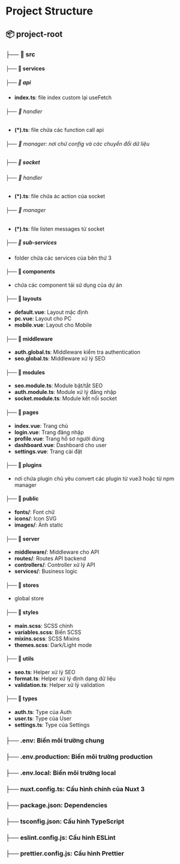 # Project Structure

## 📦 project-root
### ├── 📂 src
#### ├── 📂 services
##### ├── 📂 api
- **index.ts**: file index custom lại useFetch
###### ├── 📂 handler
- **(*).ts**: file chứa các function call api
###### ├── 📂 manager: nơi chứ config và các chuyển đổi dữ liệu
##### ├── 📂 socket
###### ├── 📂 handler
- **(*).ts**: file chứa ác action của socket
###### ├── 📂 manager
- **(*).ts**: file listen messages từ socket
##### ├── 📂 sub-services
- folder chứa các services của bên thứ 3 
#### ├── 📂 components
- chứa các component tái sử dụng của dự án
#### ├── 📂 layouts
- **default.vue**: Layout mặc định
- **pc.vue**: Layout cho PC
- **mobile.vue**: Layout cho Mobile

#### ├── 📂 middleware
- **auth.global.ts**: Middleware kiểm tra authentication
- **seo.global.ts**: Middleware xử lý SEO

#### ├── 📂 modules
- **seo.module.ts**: Module bật/tắt SEO
- **auth.module.ts**: Module xử lý đăng nhập
- **socket.module.ts**: Module kết nối socket

#### ├── 📂 pages
- **index.vue**: Trang chủ
- **login.vue**: Trang đăng nhập
- **profile.vue**: Trang hồ sơ người dùng
- **dashboard.vue**: Dashboard cho user
- **settings.vue**: Trang cài đặt

#### ├── 📂 plugins
- nơi chứa plugin chủ yêu convert các plugin từ vue3 hoặc từ npm manager
#### ├── 📂 public
- **fonts/**: Font chữ
- **icons/**: Icon SVG
- **images/**: Ảnh static

#### ├── 📂 server
- **middleware/**: Middleware cho API
- **routes/**: Routes API backend
- **controllers/**: Controller xử lý API
- **services/**: Business logic

#### ├── 📂 stores
- global store
#### ├── 📂 styles
- **main.scss**: SCSS chính
- **variables.scss**: Biến SCSS
- **mixins.scss**: SCSS Mixins
- **themes.scss**: Dark/Light mode

#### ├── 📂 utils
- **seo.ts**: Helper xử lý SEO
- **format.ts**: Helper xử lý định dạng dữ liệu
- **validation.ts**: Helper xử lý validation

#### ├── 📂 types
- **auth.ts**: Type của Auth
- **user.ts**: Type của User
- **settings.ts**: Type của Settings

### ├── .env: Biến môi trường chung
### ├── .env.production: Biến môi trường production
### ├── .env.local: Biến môi trường local
### ├── nuxt.config.ts: Cấu hình chính của Nuxt 3
### ├── package.json: Dependencies
### ├── tsconfig.json: Cấu hình TypeScript
### ├── eslint.config.js: Cấu hình ESLint
### ├── prettier.config.js: Cấu hình Prettier
